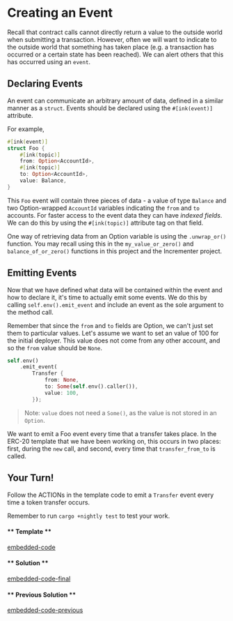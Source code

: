 Creating an Event
===

Recall that contract calls cannot directly return a value to the outside world when submitting a transaction.  However, often we will want to indicate to the outside world that something has taken place (e.g. a transaction has occurred or a certain state has been reached).  We can alert others that this has occurred using an `event`.

## Declaring Events

An event can communicate an arbitrary amount of data, defined in a similar manner as a `struct`.  Events should be declared using the `#[ink(event)]` attribute.

For example,

```rust
#[ink(event)]
struct Foo {
    #[ink(topic)]
    from: Option<AccountId>,
    #[ink(topic)]
    to: Option<AccountId>,
    value: Balance,
}
```

This `Foo` event will contain three pieces of data - a value of type `Balance` and two Option-wrapped `AccountId` variables indicating the `from` and `to` accounts. For faster access to the event data they can have _indexed fields_. We can do this by using the `#[ink(topic)]` attribute tag on that field. 

One way of retrieving data from an Option<T> variable is using the `.unwrap_or()` function.  You may recall using this in the `my_value_or_zero()` and `balance_of_or_zero()` functions in this project and the Incrementer project.  

## Emitting Events

Now that we have defined what data will be contained within the event and how to declare it, it's time to actually emit some events.  We do this by calling `self.env().emit_event` and include an event as the sole argument to the method call.

Remember that since the `from` and `to` fields are Option<AccountId>, we can't just set them to particular values.  Let's assume we want to set an value of 100 for the initial deployer.  This value does not come from any other account, and so the `from` value should be `None`.

```rust
self.env()
    .emit_event(
        Transfer {
            from: None,
            to: Some(self.env().caller()),
            value: 100,
        });
```

> Note: `value` does not need a `Some()`, as the value is not stored in an `Option`.

We want to emit a Foo event every time that a transfer takes place.  In the ERC-20 template that we have been working on, this occurs in two places: first, during the `new` call, and second, every time that `transfer_from_to` is called.

## Your Turn!

Follow the ACTIONs in the template code to emit a `Transfer` event every time a token transfer occurs.

Remember to run `cargo +nightly test` to test your work.

<!-- tabs:start -->

#### ** Template **

[embedded-code](./assets/2.3-template.rs ':include :type=code embed-template')

#### ** Solution **

[embedded-code-final](./assets/2.3-finished-code.rs ':include :type=code embed-final')

#### ** Previous Solution **

[embedded-code-previous](./assets/2.2-finished-code.rs ':include :type=code embed-previous')

<!-- tabs:end -->